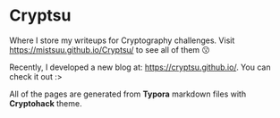 # Cryptsu

Where I store my writeups for Cryptography challenges. Visit https://mistsuu.github.io/Cryptsu/ to see all of them :kissing: 

Recently, I developed a new blog at: https://cryptsu.github.io/. You can check it out :> 

All of the pages are generated from **Typora** markdown files with **Cryptohack** theme.

